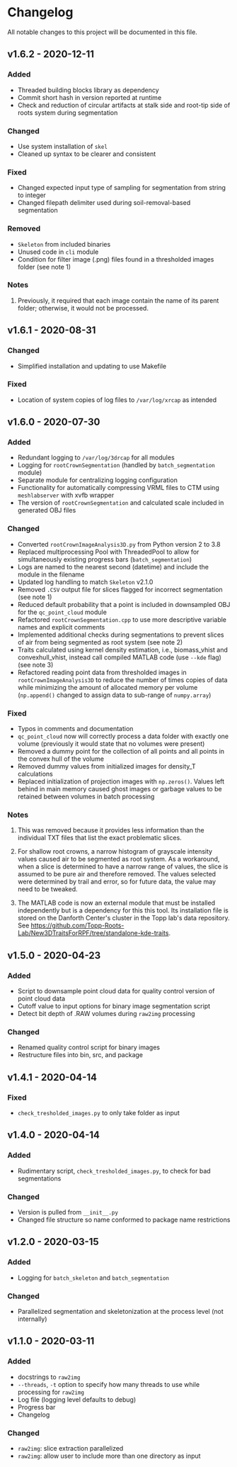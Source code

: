 # Changelog

All notable changes to this project will be documented in this file.

## v1.6.2 - 2020-12-11

### Added

- Threaded building blocks library as dependency
- Commit short hash in version reported at runtime
- Check and reduction of circular artifacts at stalk side and root-tip side of roots system during segmentation

### Changed

- Use system installation of `skel`
- Cleaned up syntax to be clearer and consistent

### Fixed

- Changed expected input type of sampling for segmentation from string to integer
- Changed filepath delimiter used during soil-removal-based segmentation

### Removed

- `Skeleton` from included binaries
- Unused code in `cli` module
- Condition for filter image (.png) files found in a thresholded images folder (see note 1) 
### Notes

1. Previously, it required that each image contain the name of its parent folder; otherwise, it would not be processed.

## v1.6.1 - 2020-08-31

### Changed

- Simplified installation and updating to use Makefile

### Fixed

- Location of system copies of log files to `/var/log/xrcap` as intended

## v1.6.0 - 2020-07-30

### Added

- Redundant logging to `/var/log/3drcap` for all modules
- Logging for `rootCrownSegmentation` (handled by `batch_segmentation` module)
- Separate module for centralizing logging configuration
- Functionality for automatically compressing VRML files to CTM using `meshlabserver` with xvfb wrapper
- The version of `rootCrownSegmentation` and calculated scale included in generated OBJ files

### Changed

- Converted `rootCrownImageAnalysis3D.py` from Python version 2 to 3.8
- Replaced multiprocessing Pool with ThreadedPool to allow for simultaneously existing progress bars (`batch_segmentation`)
- Logs are named to the nearest second (datetime) and include the module in the filename
- Updated log handling to match `Skeleton` v2.1.0
- Removed `.CSV` output file for slices flagged for incorrect segmentation (see note 1)
- Reduced default probability that a point is included in downsampled OBJ for the `qc_point_cloud` module
- Refactored `rootCrownSegmentation.cpp` to use more descriptive variable names and explicit comments
- Implemented additional checks during segmentations to prevent slices of air from being segmented as root system (see note 2)
- Traits calculated using kernel density estimation, i.e., biomass_vhist and convexhull_vhist, instead call compiled MATLAB code (use `--kde` flag) (see note 3)
- Refactored reading point data from thresholded images in `rootCrownImageAnalysis3D` to reduce the number of times copies of data while minimizing the amount of allocated memory per volume (`np.append()` changed to assign data to sub-range of `numpy.array`)

### Fixed

- Typos in comments and documentation
- `qc_point_cloud` now will correctly process a data folder with exactly one volume (previously it would state that no volumes were present)
- Removed a dummy point for the collection of all points and all points in the convex hull of the volume
- Removed dummy values from initialized images for density_T calculations
- Replaced initialization of projection images with `np.zeros()`. Values left behind in main memory caused ghost images or garbage values to be retained between volumes in batch processing

### Notes

1. This was removed because it provides less information than the individual TXT files that list the exact problematic slices.

2. For shallow root crowns, a narrow histogram of grayscale intensity values caused air to be segmented as root system. As a workaround, when a slice is determined to have a narrow range of values, the slice is assumed to be pure air and therefore removed. The values selected were determined by trail and error, so for future data, the value may need to be tweaked.

3. The MATLAB code is now an external module that must be installed independently but is a dependency for this this tool. Its installation file is stored on the Danforth Center's cluster in the Topp lab's data repository. See <https://github.com/Topp-Roots-Lab/New3DTraitsForRPF/tree/standalone-kde-traits>.

## v1.5.0 - 2020-04-23

### Added

- Script to downsample point cloud data for quality control version of point cloud data
- Cutoff value to input options for binary image segmentation script
- Detect bit depth of .RAW volumes during `raw2img` processing

### Changed

- Renamed quality control script for binary images
- Restructure files into bin, src, and package

## v1.4.1 - 2020-04-14

### Fixed

- `check_tresholded_images.py` to only take folder as input

## v1.4.0 - 2020-04-14

### Added

- Rudimentary script, `check_tresholded_images.py`, to check for bad segmentations

### Changed

- Version is pulled from `__init__.py`
- Changed file structure so name conformed to package name restrictions

## v1.2.0 - 2020-03-15

### Added

- Logging for `batch_skeleton` and `batch_segmentation`

### Changed

- Parallelized segmentation and skeletonization at the process level (not internally)

## v1.1.0 - 2020-03-11

### Added

- docstrings to `raw2img`
- `--threads`, `-t` option to specify how many threads to use while processing for `raw2img`
- Log file (logging level defaults to debug)
- Progress bar
- Changelog

### Changed

- `raw2img`: slice extraction parallelized
- `raw2img`: allow user to include more than one directory as input
